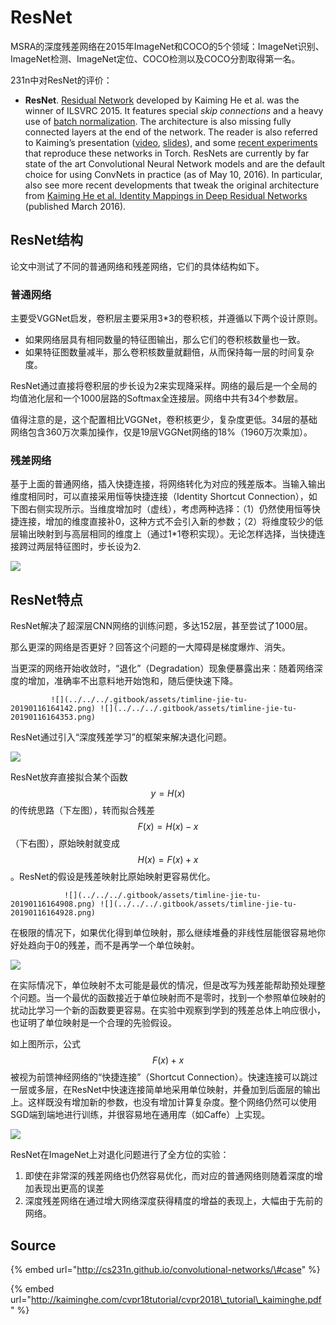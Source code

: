 # ResNet

MSRA的深度残差网络在2015年ImageNet和COCO的5个领域：ImageNet识别、ImageNet检测、ImageNet定位、COCO检测以及COCO分割取得第一名。

231n中对ResNet的评价：

* **ResNet**. [Residual Network](http://arxiv.org/abs/1512.03385) developed by Kaiming He et al. was the winner of ILSVRC 2015. It features special _skip connections_ and a heavy use of [batch normalization](http://arxiv.org/abs/1502.03167). The architecture is also missing fully connected layers at the end of the network. The reader is also referred to Kaiming’s presentation \([video](https://www.youtube.com/watch?v=1PGLj-uKT1w), [slides](http://research.microsoft.com/en-us/um/people/kahe/ilsvrc15/ilsvrc2015_deep_residual_learning_kaiminghe.pdf)\), and some [recent experiments](https://github.com/gcr/torch-residual-networks) that reproduce these networks in Torch. ResNets are currently by far state of the art Convolutional Neural Network models and are the default choice for using ConvNets in practice \(as of May 10, 2016\). In particular, also see more recent developments that tweak the original architecture from [Kaiming He et al. Identity Mappings in Deep Residual Networks](https://arxiv.org/abs/1603.05027) \(published March 2016\).

## ResNet结构

论文中测试了不同的普通网络和残差网络，它们的具体结构如下。

### 普通网络

主要受VGGNet启发，卷积层主要采用3\*3的卷积核，并遵循以下两个设计原则。

* 如果网络层具有相同数量的特征图输出，那么它们的卷积核数量也一致。
* 如果特征图数量减半，那么卷积核数量就翻倍，从而保持每一层的时间复杂度。

ResNet通过直接将卷积层的步长设为2来实现降采样。网络的最后是一个全局的均值池化层和一个1000层路的Softmax全连接层。网络中共有34个参数层。

值得注意的是，这个配置相比VGGNet，卷积核更少，复杂度更低。34层的基础网络包含360万次乘加操作，仅是19层VGGNet网络的18%（1960万次乘加）。

### 残差网络

基于上面的普通网络，插入快捷连接，将网络转化为对应的残差版本。当输入输出维度相同时，可以直接采用恒等快捷连接（Identity Shortcut Connection），如下图右侧实现所示。当维度增加时（虚线），考虑两种选择：（1）仍然使用恒等快捷连接，增加的维度直接补0，这种方式不会引入新的参数；（2）将维度较少的低层输出映射到与高层相同的维度上（通过1\*1卷积实现）。无论怎样选择，当快捷连接跨过两层特征图时，步长设为2.

![](../../../.gitbook/assets/1_2ns4ota94je5gsvjrpfq3a.png)

## ResNet特点

ResNet解决了超深层CNN网络的训练问题，多达152层，甚至尝试了1000层。

那么更深的网络是否更好？回答这个问题的一大障碍是梯度爆炸、消失。

当更深的网络开始收敛时，“退化”（Degradation）现象便暴露出来：随着网络深度的增加，准确率不出意料地开始饱和，随后便快速下降。

             ![](../../../.gitbook/assets/timline-jie-tu-20190116164142.png) ![](../../../.gitbook/assets/timline-jie-tu-20190116164353.png) 

ResNet通过引入“深度残差学习”的框架来解决退化问题。

![](../../../.gitbook/assets/timline-jie-tu-20190116164633.png)

ResNet放弃直接拟合某个函数 $$y=H(x)$$ 的传统思路（下左图），转而拟合残差 $$F(x)=H(x)-x$$（下右图），原始映射就变成 $$H(x)=F(x)+x$$ 。ResNet的假设是残差映射比原始映射更容易优化。

                ![](../../../.gitbook/assets/timline-jie-tu-20190116164908.png) ![](../../../.gitbook/assets/timline-jie-tu-20190116164928.png) 

在极限的情况下，如果优化得到单位映射，那么继续堆叠的非线性层能很容易地你好处趋向于0的残差，而不是再学一个单位映射。

![](../../../.gitbook/assets/timline-jie-tu-20190116165352.png)

在实际情况下，单位映射不太可能是最优的情况，但是改写为残差能帮助预处理整个问题。当一个最优的函数接近于单位映射而不是零时，找到一个参照单位映射的扰动比学习一个新的函数要更容易。在实验中观察到学到的残差总体上响应很小，也证明了单位映射是一个合理的先验假设。

如上图所示，公式 $$F(x)+x$$ 被视为前馈神经网络的“快捷连接”（Shortcut Connection）。快速连接可以跳过一层或多层，在ResNet中快速连接简单地采用单位映射，并叠加到后面层的输出上。这样既没有增加新的参数，也没有增加计算复杂度。整个网络仍然可以使用SGD端到端地进行训练，并很容易地在通用库（如Caffe）上实现。

![](../../../.gitbook/assets/timline-jie-tu-20190116171328.png)

ResNet在ImageNet上对退化问题进行了全方位的实验：

1. 即使在非常深的残差网络也仍然容易优化，而对应的普通网络则随着深度的增加表现出更高的误差
2. 深度残差网络在通过增大网络深度获得精度的增益的表现上，大幅由于先前的网络。

## Source

{% embed url="http://cs231n.github.io/convolutional-networks/\#case" %}

{% embed url="http://kaiminghe.com/cvpr18tutorial/cvpr2018\_tutorial\_kaiminghe.pdf" %}





